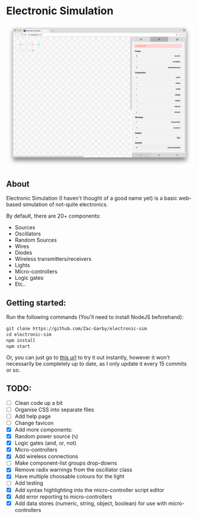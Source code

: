 # Electronic Simulation
![Screenshot](img/screenshot.png)

## About
Electronic Simulation (I haven't thought of a good name yet) is a basic web-based
simulation of not-quite electronics.

By default, there are 20+ components:

 - Sources
 - Oscillators
 - Random Sources
 - Wires
 - Diodes
 - Wireless transmitters/receivers
 - Lights
 - Micro-controllers
 - Logic gates
 - Etc..

## Getting started:
Run the following commands (You'll need to install NodeJS beforehand):

```
git clone https://github.com/Zac-Garby/electronic-sim
cd electronic-sim
npm install
npm start
```

Or, you can just go to [this url](https://zac-garby.github.io/electronic-sim/)
to try it out instantly, however it won't necessarily be completely up to date,
as I only update it every 15 commits or so.

## TODO:
 - [ ] Clean code up a bit
 - [ ] Organise CSS into separate files
 - [ ] Add help page
 - [ ] Change favicon
 - [x] Add more components:
  - [x] Random power source (`%`)
  - [x] Logic gates (and, or, not)
  - [x] Micro-controllers
  - [x] Add wireless connections
 - [ ] Make component-list groups drop-downs
 - [x] Remove radix warnings from the oscillator class
 - [x] Have multiple choosable colours for the light
 - [ ] Add testing
 - [x] Add syntax highlighting into the micro-controller script editor
 - [x] Add error reporting to micro-controllers
 - [x] Add data stores (numeric, string, object, boolean) for use with micro-controllers
